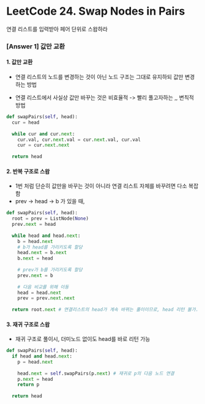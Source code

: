 # LeetCode 24. Swap Nodes in Pairs
연결 리스트를 입력받아 페어 단위로 스왑하라

### [Answer 1] 값만 교환

#### 1. 값만 교환
+ 연결 리스트의 노드를 변경하는 것이 아닌 노드 구조는 그대로 유지하되 값만 변경하는 방법

+ 연결 리스트에서 사실상 값만 바꾸는 것은 비효율적 -> 빨리 풀고자하는 ,, 변칙적 방법

```python
def swapPairs(self, head):
  cur = head
  
  while cur and cur.next:
    cur.val, cur.next.val = cur.next.val, cur.val
    cur = cur.next.next
  
  return head
```
#### 2. 반복 구조로 스왑
+ 1번 처럼 단순히 값만을 바꾸는 것이 아니라 연결 리스트 자체를 바꾸려면 다소 복잡함
+ prev -> head -> b 가 있을 때, 
```python
def swapPairs(self, head):
  root = prev = ListNode(None)
  prev.next = head
  
  while head and head.next:
    b = head.next
    # b가 head를 가리키도록 할당
    head.next = b.next
    b.next = head
    
    # prev가 b를 가리키도록 할당
    prev.next = b
    
    # 다음 비교를 위해 이동
    head = head.next
    prev = prev.next.next
    
  return root.next # 연결리스트의 head가 계속 바뀌는 풀이이므로, head 리턴 불가. 이전 값을 root로 설정해서 다음 root.next를 리턴하도록 함
```

#### 3. 재귀 구조로 스왑
+ 재귀 구조로 풀이시, 더미노드 없이도 head를 바로 리턴 가능

```python
def swapPairs(self, head):
  if head and head.next:
    p = head.next
    
    head.next = self.swapPairs(p.next) # 재귀로 p의 다음 노드 연결
    p.next = head
    return p
    
  return head
```
